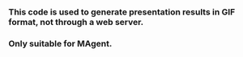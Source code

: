 ### This code is used to generate presentation results in GIF format, not through a web server. 

### Only suitable for MAgent.